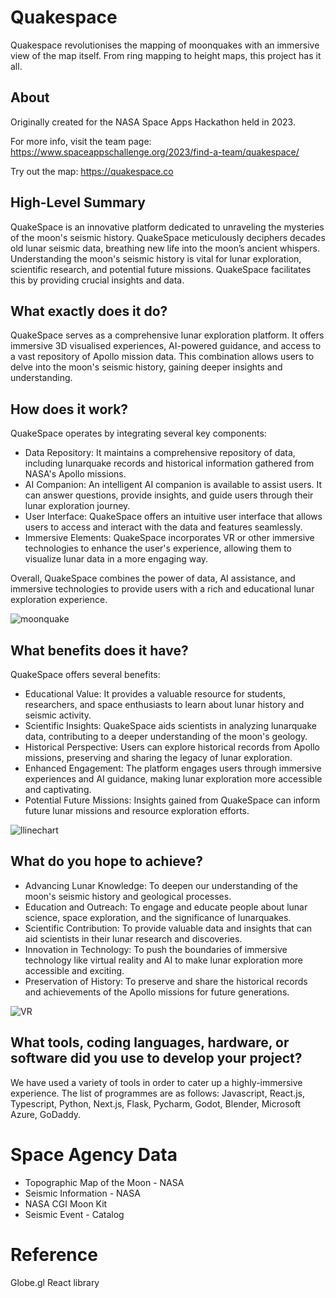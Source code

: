 # Quakespace
Quakespace revolutionises the mapping of moonquakes with an immersive view of the map itself. From ring mapping to height maps, this project has it all.

## About
Originally created for the NASA Space Apps Hackathon held in 2023.

For more info, visit the team page: 
https://www.spaceappschallenge.org/2023/find-a-team/quakespace/

Try out the map:
https://quakespace.co

## High-Level Summary
QuakeSpace is an innovative platform dedicated to unraveling the mysteries of the moon's seismic history. QuakeSpace meticulously deciphers decades old lunar seismic data, breathing new life into the moon’s ancient whispers. Understanding the moon's seismic history is vital for lunar exploration, scientific research, and potential future missions. QuakeSpace facilitates this by providing crucial insights and data.

## What exactly does it do?
QuakeSpace serves as a comprehensive lunar exploration platform. It offers immersive 3D visualised experiences, AI-powered guidance, and access to a vast repository of Apollo mission data. This combination allows users to delve into the moon's seismic history, gaining deeper insights and understanding.

## How does it work?
QuakeSpace operates by integrating several key components:

- Data Repository: It maintains a comprehensive repository of data, including lunarquake records and historical information gathered from NASA's Apollo missions.
- AI Companion: An intelligent AI companion is available to assist users. It can answer questions, provide insights, and guide users through their lunar exploration journey.
- User Interface: QuakeSpace offers an intuitive user interface that allows users to access and interact with the data and features seamlessly.
- Immersive Elements: QuakeSpace incorporates VR or other immersive technologies to enhance the user's experience, allowing them to visualize lunar data in a more engaging way.

Overall, QuakeSpace combines the power of data, AI assistance, and immersive technologies to provide users with a rich and educational lunar exploration experience.

![moonquake](https://github.com/heyzaib/quakespace/assets/95955709/7328e3a6-f214-44f0-932c-d07ba309ad28)

## What benefits does it have?
QuakeSpace offers several benefits:

- Educational Value: It provides a valuable resource for students, researchers, and space enthusiasts to learn about lunar history and seismic activity.
- Scientific Insights: QuakeSpace aids scientists in analyzing lunarquake data, contributing to a deeper understanding of the moon's geology.
- Historical Perspective: Users can explore historical records from Apollo missions, preserving and sharing the legacy of lunar exploration.
- Enhanced Engagement: The platform engages users through immersive experiences and AI guidance, making lunar exploration more accessible and captivating.
- Potential Future Missions: Insights gained from QuakeSpace can inform future lunar missions and resource exploration efforts.

![llinechart](https://github.com/heyzaib/quakespace/assets/95955709/d079d143-bb5e-4dd9-bb9a-243615c66a26)

## What do you hope to achieve?
- Advancing Lunar Knowledge: To deepen our understanding of the moon's seismic history and geological processes.
- Education and Outreach: To engage and educate people about lunar science, space exploration, and the significance of lunarquakes.
- Scientific Contribution: To provide valuable data and insights that can aid scientists in their lunar research and discoveries.
- Innovation in Technology: To push the boundaries of immersive technology like virtual reality and AI to make lunar exploration more accessible and exciting.
- Preservation of History: To preserve and share the historical records and achievements of the Apollo missions for future generations.

![VR](https://github.com/heyzaib/quakespace/assets/95955709/d1ced5e8-6a8d-4474-b55c-b2521e0d0696)

## What tools, coding languages, hardware, or software did you use to develop your project?
We have used a variety of tools in order to cater up a highly-immersive experience. The list of programmes are as follows:
Javascript, React.js, Typescript, Python, Next.js, Flask, Pycharm, Godot, Blender, Microsoft Azure, GoDaddy.

# Space Agency Data
- Topographic Map of the Moon - NASA
- Seismic Information - NASA
- NASA CGI Moon Kit
- Seismic Event - Catalog

# Reference
Globe.gl React library


